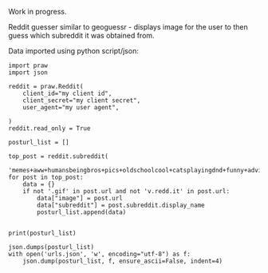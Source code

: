 Work in progress.

Reddit guesser similar to geoguessr - displays image for the user to then guess which subreddit it was obtained from.

Data imported using python script/json:

```
import praw
import json

reddit = praw.Reddit(
    client_id="my client id",
    client_secret="my client secret",
    user_agent="my user agent",

)
reddit.read_only = True

posturl_list = []

top_post = reddit.subreddit(
    'memes+aww+humansbeingbros+pics+oldschoolcool+catsplayingdnd+funny+adviceanimals+mildlyinteresting+woahdude+foodporn+historyporn+wallpapers+earthport+abandonedporn+liminalspaces+carporn+mapporn+perfecttiming+tumblr+itookapicture+skyporn+astrophotography+spaceporn+cosyplaces+photography').hot(limit=12)
for post in top_post:
    data = {}
    if not '.gif' in post.url and not 'v.redd.it' in post.url:
        data["image"] = post.url
        data["subreddit"] = post.subreddit.display_name
        posturl_list.append(data)


print(posturl_list)

json.dumps(posturl_list)
with open('urls.json', 'w', encoding="utf-8") as f:
    json.dump(posturl_list, f, ensure_ascii=False, indent=4)
```
